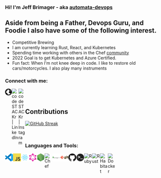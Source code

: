 ### Hi! I'm Jeff Brimager - aka [automata-devops][website]

## Aside from being a Father, Devops Guru, and Foodie I also have some of the following interest.

- Competitive Brewing
- I am currently learning Rust, React, and Kubernetes
- Spending time working with others in the Chef [community][chef-slack]
- 2022 Goal is to get Kubernetes and Azure Certified.
- Fun fact: When I'm not knee deep in code. I like to restore old cars/motorcycles. I also play many instruments

### Connect with me:

[<img align="left" alt="codeSTACKr.com" width="22px" src="https://raw.githubusercontent.com/iconic/open-iconic/master/svg/globe.svg" />][website]
[<img align="left" alt="codeSTACKr | LinkedIn" width="22px" src="https://cdn.jsdelivr.net/npm/simple-icons@v3/icons/linkedin.svg" />][linkedin]
[<img align="left" alt="codeSTACKr | Instagram" width="22px" src="https://cdn.jsdelivr.net/npm/simple-icons@v3/icons/instagram.svg" />][instagram]

<br />
<br />

## Contributions

[![GitHub Streak](https://github-readme-streak-stats.herokuapp.com?user=sam1el&theme=github-dark-blue)](https://github.com/DenverCoder1/github-readme-streak-stats)

<br />

### Languages and Tools:

<img align="left" alt="Visual Studio Code" width="26px" src="https://raw.githubusercontent.com/github/explore/80688e429a7d4ef2fca1e82350fe8e3517d3494d/topics/visual-studio-code/visual-studio-code.png" />
<img align="left" alt="JavaScript" width="26px" src="https://raw.githubusercontent.com/github/explore/80688e429a7d4ef2fca1e82350fe8e3517d3494d/topics/javascript/javascript.png" />
<img align="left" alt="React" width="26px" src="https://raw.githubusercontent.com/github/explore/80688e429a7d4ef2fca1e82350fe8e3517d3494d/topics/react/react.png" />
<img align="left" alt="GraphQL" width="26px" src="https://raw.githubusercontent.com/github/explore/80688e429a7d4ef2fca1e82350fe8e3517d3494d/topics/graphql/graphql.png" />
<img align="left" alt="Node.js" width="26px" src="https://raw.githubusercontent.com/github/explore/80688e429a7d4ef2fca1e82350fe8e3517d3494d/topics/nodejs/nodejs.png" />
<img align="left" alt="Chef" width="26px" src="https://avatars.githubusercontent.com/u/29740?s=200&v=4" />
<img align="left" alt="MongoDB" width="26px" src="https://raw.githubusercontent.com/github/explore/80688e429a7d4ef2fca1e82350fe8e3517d3494d/topics/mongodb/mongodb.png" />
<img align="left" alt="Git" width="26px" src="https://raw.githubusercontent.com/github/explore/80688e429a7d4ef2fca1e82350fe8e3517d3494d/topics/git/git.png" />
<img align="left" alt="GitHub" width="26px" src="https://raw.githubusercontent.com/github/explore/78df643247d429f6cc873026c0622819ad797942/topics/github/github.png" />
<img align="left" alt="Terminal" width="26px" src="https://raw.githubusercontent.com/github/explore/80688e429a7d4ef2fca1e82350fe8e3517d3494d/topics/terminal/terminal.png" />
<img align="left" alt="Ruby" width="26px" src="https://avatars.githubusercontent.com/u/210414?s=200&v=4" />
<img align="left" alt="Rust" width="26px" src="https://avatars.githubusercontent.com/u/5430905?s=200&v=4" />
<img align="left" alt="Habitat" width="26px" src="https://avatars.githubusercontent.com/u/18171698?s=200&v=4" />
<img align="left" alt="Docker" width="26px" src="https://avatars.githubusercontent.com/u/5429470?s=200&v=4" />




<br />
<br />


[website]: https://automata-devops.io
[linkedin]: https://www.linkedin.com/in/jeff-brimager-14490139
[instagram]: https://www.instagram.com/sam1el/
[chef-slack]: https://chefcommunity.slack.com
